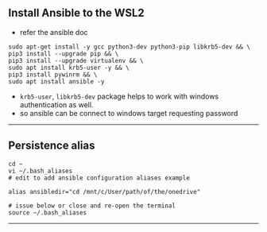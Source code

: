 ## Install Ansible to the WSL2
- refer the ansible doc
```
sudo apt-get install -y gcc python3-dev python3-pip libkrb5-dev && \
pip3 install --upgrade pip && \
pip3 install --upgrade virtualenv && \
sudo apt install krb5-user -y && \
pip3 install pywinrm && \
sudo apt install ansible -y
```
- `krb5-user`, `libkrb5-dev` package helps to work with windows authentication as well.
- so ansible can be connect to windows target requesting password

--------------

## Persistence alias

```
cd ~
vi ~/.bash_aliases
# edit to add ansible configuration aliases example

alias ansibledir="cd /mnt/c/User/path/of/the/onedrive"

# issue below or close and re-open the terminal
source ~/.bash_aliases
```
--------------
